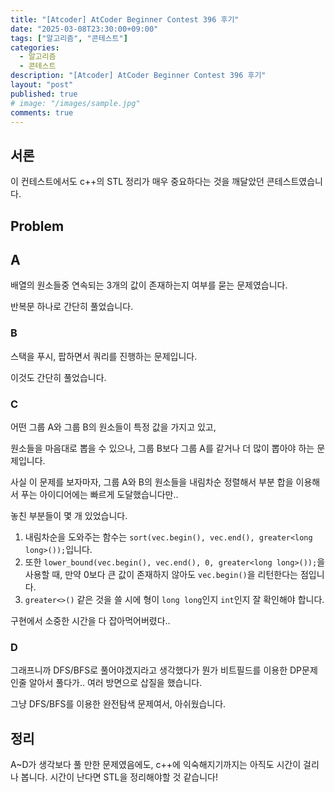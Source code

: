 ```yaml
---
title: "[Atcoder] AtCoder Beginner Contest 396 후기"
date: "2025-03-08T23:30:00+09:00"
tags: ["알고리즘", "콘테스트"]
categories:
  - 알고리즘
  - 콘테스트
description: "[Atcoder] AtCoder Beginner Contest 396 후기"
layout: "post"
published: true
# image: "/images/sample.jpg"
comments: true
---
```


## 서론
이 컨테스트에서도 c++의 STL 정리가 매우 중요하다는 것을 깨달았던 콘테스트였습니다.

## Problem
## A
배열의 원소들중 연속되는 3개의 값이 존재하는지 여부를 묻는 문제였습니다.

반복문 하나로 간단히 풀었습니다.

### B
스택을 푸시, 팝하면서 쿼리를 진행하는 문제입니다.

이것도 간단히 풀었습니다.

### C
어떤 그룹 A와 그룹 B의 원소들이 특정 값을 가지고 있고,

원소들을 마음대로 뽑을 수 있으나, 그룹 B보다 그룹 A를 같거나 더 많이 뽑아야 하는 문제입니다.

사실 이 문제를 보자마자, 그룹 A와 B의 원소들을 내림차순 정렬해서 부분 합을 이용해서 푸는 아이디어에는 빠르게 도달했습니다만..

놓친 부분들이 몇 개 있었습니다.

1. 내림차순을 도와주는 함수는 `sort(vec.begin(), vec.end(), greater<long long>());`입니다.
2. 또한 `lower_bound(vec.begin(), vec.end(), 0, greater<long long>());`을 사용할 때, 만약 0보다 큰 값이 존재하지 않아도 `vec.begin()`을 리턴한다는 점입니다.
3. `greater<>()` 같은 것을 쓸 시에 형이 `long long`인지 `int`인지 잘 확인해야 합니다.

구현에서 소중한 시간을 다 잡아먹어버렸다..

### D
그래프니까 DFS/BFS로 풀어야겠지라고 생각했다가 뭔가 비트필드를 이용한 DP문제인줄 알아서 풀다가.. 여러 방면으로 삽질을 했습니다.

그냥 DFS/BFS를 이용한 완전탐색 문제여서, 아쉬웠습니다.

## 정리
A~D가 생각보다 풀 만한 문제였음에도, c++에 익숙해지기까지는 아직도 시간이 걸리나 봅니다. 시간이 난다면 STL을 정리해야할 것 같습니다!